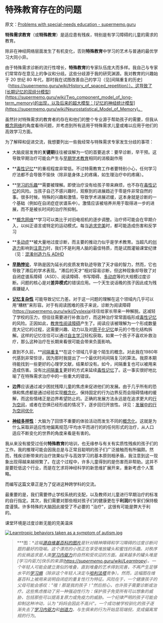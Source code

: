 # 特殊教育存在的问题

原文：[Problems with special-needs education - supermemo.guru](https://supermemo.guru/wiki/Problems_with_special-needs_education)

**特殊需求教育**（或**特殊教育**）是适应患有残疾，特别是有学习障碍的儿童的需求的教育。

除非在神经网络层面发生了有机变化，否则**特殊教育**中学习的艺术与普通的最优学习大同小异。

由于特殊需求诊断的流行性增长，**特殊教育**的专家队伍庞大而多样。我自己与专家们常常存在意见上的争议和分歧。这些分歧源于我的研究渊源。我对教育的兴趣始于 20 世纪 80 年代，那时我在试图改善自己的学习（见[间隔重复的历史]（https://supermemo.guru/wiki/History_of_spaced_repetition））。这导致了[长期记忆的双组分模型](https://supermemo.guru/wiki/Two_component_model_of_long-term_memory)的出现，以及后来的超大模型：[记忆的神经统计模型](https://supermemo.guru/wiki/Neurostatistical_Model_of_Memory)。

虽然针对特殊需求的教育者的存在和他们的整个专业源于帮助孩子的需要，但我从[概念网络](https://supermemo.guru/wiki/Concept_network)的角度看待问题，并考虑到所有适用于特殊需求儿童或难以应用于他们的高效学习方面。

为了解释和促进交流，我想要列出一些我经常与特殊需求专家发生分歧的事项：

- 大脑皮层发育的**关键期**往往被误解为一切的首要追求：要早诊断，早干预。这导致早期治疗可能会产生与[早期学术教育](https://supermemo.guru/wiki/Early_academic_instruction)相同的消极副作用

- **[毒性记忆](https://supermemo.guru/wiki/Toxic_memory)**的重视程度非常低。不过特需教育工作者要特别小心，任何学习疗法都不会导致不愉快（除非是身体上的疼痛，如生理治疗中的疼痛）。

- **[学习的乐趣](https://supermemo.guru/wiki/Pleasure_of_learning)**需要被理解。即使治疗没有给孩子带来麻烦，也不存在[毒性记忆](https://supermemo.guru/wiki/Toxic_memory)的风险。当孩子自己不感兴趣时，观察到的进展趋近于零是件非常自然的事。很多时候，特殊的兴趣和激情，导致学术进展迟缓，这本身就是诊断的一个基础（例如在自闭症症状谱系中）。激情应该被培养并用于取得进一步的进展，而不是被长时间的治疗所抑制。

- **[概念网络](https://supermemo.guru/wiki/Concept_network)**学习可以类比于对旧电视机的逐步调整。治疗师可能会在早期介入，以纠正语言或特定的运动模式。每当[追求完美](https://supermemo.guru/wiki/Perfectionism)时，都可能造成伤害和反学习

- **[多动症](https://supermemo.guru/wiki/ADHD)**被大量地过度诊断，而主要的推动力似乎是学术教育。当超凡的[创造力](https://supermemo.guru/wiki/Creativity)影响到[注意力](https://supermemo.guru/wiki/Attention)时，我们不是利用人脑的最佳特质，而是试图灌输课堂纪律（见：[混淆创造力与 ADHD](https://supermemo.guru/wiki/Confusing_creativity_with_ADHD)

- **[早熟悖论](https://supermemo.guru/wiki/Precocity_paradox)**，早熟是因为延长的皮质发育轨迹导致了天才级的智力，然而，它也导致了滞后的学术表现。"滞后的天才"相对容易诊断，但这种现象却导致了对自闭症谱系障碍（ASD）、阅读障碍、书写障碍、[多动症](https://supermemo.guru/wiki/ADHD)等的大规模过度诊断。问题的核心是对**差异模式**的错误应用。一个天生说话晚的孩子因此成为残疾嫌疑人

- **[记忆复杂性](https://supermemo.guru/wiki/Memory_complexity)** 可能导致记忆力差。对于这一问题的理解在这个领域内几乎可以用“糟糕”来形容。对于有阅读困难的孩子来说，诊断为阅读障碍(https://supermemo.guru/wiki/Dyslexia)往往给家长带来一种解脱。这减轻了学校的压力，但往往需要进行补救治疗，而这种治疗常常面临形成[毒性记忆](https://supermemo.guru/wiki/Toxic_memories)的风险。正因如此，[教育性阅读障碍](https://supermemo.guru/wiki/Educational_dyslexia)产生了。阅读应该被理解为一个形成数量庞大记忆的过程，这需要兴趣、动力以及对[原子化记忆](https://supermemo.guru/wiki/Atomic_memory)单元的个性化结构拆解。这样的记忆往往可以通过[自主学习](https://supermemo.guru/wiki/Self-learning)轻松获取。如果一个孩子不喜欢补救治疗，那么这种治疗在长期来看很可能会带来负面影响。

- 直到不久前，**[间隔重复](https://supermemo.guru/wiki/Spaced_repetition)**在这个领域几乎是个陌生的概念。对此我在1980年代感到非常惊讶，因为那时我提出了一个最优时间间隔复习的算法。我原本期待能找到一些更好的心理学文献，结果却没有。如今，间隔重复也可以被用来造成伤害。没有比[间隔重复](https://supermemo.guru/wiki/Spaced_repetition)更好的方式来延续[毒性记忆](https://supermemo.guru/wiki/Toxic_memory)了。这一事实很好地比喻了在特殊需求治疗中的一些重大的错误。

- **边界**应该通过减少困扰残障儿童的焦虑来促进他们的发展。由于几乎所有的恐惧和焦虑都是通过经验实现[概念化](https://supermemo.guru/wiki/Conceptualization)，保持固定的行为边界反而会阻碍情绪的缓解，而这些情绪正是边界希望防止的。正确的发展方法永远是在追求更大的[行为空间](https://supermemo.guru/wiki/Behavioral_space)，或者在恐惧已经形成的情况下，逐步回归开放性。详见：[发展中的行为空间优化](https://supermemo.guru/wiki/Optimization_of_behavioral_spaces_in_development)

- **[神经多样性](https://supermemo.guru/wiki/Neurodiversity)**：大脑为了回馈不重要的体验活动而发生不同的[概念化](https://supermemo.guru/wiki/Conceptualization)。这就是为什么采取非适应性地偏离规范/平均水平而进行的的任何形式的治疗，从人口适应不断变化的世界的角度来看是有害的。

我从来没有接受过任何**特殊教育**的培训，也无缘参与有关有实质性残疾的孩子们的工作。我的推理可能会因我总是与正常且聪明的孩子们广泛接触而有所偏颇。然而，残疾诊断带来的治疗效果似乎与高效学习的基本原则相矛盾，我注意到这一现象出现得越来越频繁了。在这个过程中，许多儿童得到的是伤害而非帮助。这并不是要贬低这个行业，而是在乞求将神经科学的新思维扩展开来，重新考虑个人策略。

而编写这篇文章正是为了促进这种跨学科的交流。

最重要的是，我们需要停止学校系统的支配，以及教师对儿童进行早期治疗的标准的自行指定。其次，我们需要对那些相对孩子们的健康更在乎**利润**的专家们保持极度谨慎。许多特殊的大脑因此接受了不必要的 "治疗"，这很有可能是弊大于利的。

课堂环境是过度诊断无能的完美温床

[![Learntropic behaviors taken as a symptom of autism.jpg](https://supermemo.guru/images/thumb/1/19/Learntropic_behaviors_taken_as_a_symptom_of_autism.jpg/300px-Learntropic_behaviors_taken_as_a_symptom_of_autism.jpg)](https://supermemo.guru/wiki/File:Learntropic_behaviors_taken_as_a_symptom_of_autism.jpg)

> ***图：**这幅[源自维基百科的图片](https://en.wikipedia.org/wiki/File:Autism-stacking-cans_2nd_edit.jpg)是针对精神障碍和学习障碍的过度诊断问题的最好的隐喻。这个漂亮的小孩正在享受堆放罐头和蜜饯的乐趣。对秩序的反熵追求是人类[学习内驱力](https://supermemo.guru/wiki/Learn_drive)的自然和受欢迎的方面。越来越多的罐头堆是[学习内驱力]快乐的来源(https://supermemo.guru/wiki/Learntropy)。一个年轻人可能会建立类似的堆叠，直到堆叠的艺术得到完善，不再产生足够水平的[学习熵](https://supermemo.guru/wiki/Learntropy)（除非这个年轻人决定与[哈利法塔](https://en.wikipedia.org/wiki/Burj_Khalifa)竞争）。然而，这幅图在维基百科上被用来说明自闭症的重复性行为特征。风险在于，一个健康孩子的父母可能会感叹："哦！那是我的孩子！"然后担心，也许孩子需要诊断或治疗。这些焦虑推动了另一种强迫性行为：保护孩子免受所有可以想象的威胁，包括那些可以提高复原力或免疫力的威胁。一个纪律严明的孩子可能会抑制这种冲动，认为 "妈妈会因此不高兴"。一个成功被学校驯化的孩子逐渐失去了[学习内驱力](https://supermemo.guru/wiki/Learn_drive)和[创造力](https://supermemo.guru/wiki/Creativity)。与生俱来的行为开始显现端倪，变成偏离常规的行为*。